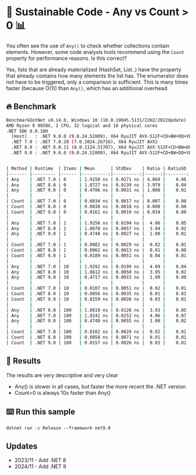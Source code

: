 # 🌳 Sustainable Code - Any vs Count > 0 📊 

You often see the use of `Any()` to check whether collections contain elements. However, some code analysis tools recommend using the `Count` property for performance reasons. Is this correct?

Yes, lists that are already materialized (HashSet, List..) have the property that already contains how many elements the list has. The enumerator does not have to be triggered, only a comparison is sufficient.
This is many times faster (because O(1)) than `Any()`, which has an additional overhead.

## 🔥 Benchmark

```sh
BenchmarkDotNet v0.14.0, Windows 10 (10.0.19045.5131/22H2/2022Update)
AMD Ryzen 9 9950X, 1 CPU, 32 logical and 16 physical cores
.NET SDK 9.0.100
  [Host]   : .NET 9.0.0 (9.0.24.52809), X64 RyuJIT AVX-512F+CD+BW+DQ+VL+VBMI
  .NET 7.0 : .NET 7.0.20 (7.0.2024.26716), X64 RyuJIT AVX2
  .NET 8.0 : .NET 8.0.11 (8.0.1124.51707), X64 RyuJIT AVX-512F+CD+BW+DQ+VL+VBMI
  .NET 9.0 : .NET 9.0.0 (9.0.24.52809), X64 RyuJIT AVX-512F+CD+BW+DQ+VL+VBMI


| Method | Runtime  | Items | Mean      | StdDev    | Ratio | RatioSD |
|------- |--------- |------ |----------:|----------:|------:|--------:|
| Any    | .NET 7.0 | 0     | 1.9150 ns | 0.0271 ns | 4.069 |    0.06 |
| Any    | .NET 8.0 | 0     | 1.8727 ns | 0.0139 ns | 3.979 |    0.04 |
| Any    | .NET 9.0 | 0     | 0.4706 ns | 0.0031 ns | 1.000 |    0.01 |
|        |          |       |           |           |       |         |
| Count  | .NET 7.0 | 0     | 0.0034 ns | 0.0017 ns | 0.007 |    0.00 |
| Count  | .NET 8.0 | 0     | 0.0038 ns | 0.0018 ns | 0.008 |    0.00 |
| Count  | .NET 9.0 | 0     | 0.0161 ns | 0.0019 ns | 0.034 |    0.00 |
|        |          |       |           |           |       |         |
| Any    | .NET 7.0 | 1     | 1.9256 ns | 0.0194 ns |  4.06 |    0.05 |
| Any    | .NET 8.0 | 1     | 1.8670 ns | 0.0057 ns |  3.94 |    0.02 |
| Any    | .NET 9.0 | 1     | 0.4740 ns | 0.0027 ns |  1.00 |    0.01 |
|        |          |       |           |           |       |         |
| Count  | .NET 7.0 | 1     | 0.0082 ns | 0.0029 ns |  0.02 |    0.01 |
| Count  | .NET 8.0 | 1     | 0.0062 ns | 0.0013 ns |  0.01 |    0.00 |
| Count  | .NET 9.0 | 1     | 0.0189 ns | 0.0051 ns |  0.04 |    0.01 |
|        |          |       |           |           |       |         |
| Any    | .NET 7.0 | 10    | 1.9292 ns | 0.0199 ns |  4.09 |    0.04 |
| Any    | .NET 8.0 | 10    | 1.8612 ns | 0.0050 ns |  3.95 |    0.02 |
| Any    | .NET 9.0 | 10    | 0.4717 ns | 0.0015 ns |  1.00 |    0.00 |
|        |          |       |           |           |       |         |
| Count  | .NET 7.0 | 10    | 0.0107 ns | 0.0051 ns |  0.02 |    0.01 |
| Count  | .NET 8.0 | 10    | 0.0056 ns | 0.0035 ns |  0.01 |    0.01 |
| Count  | .NET 9.0 | 10    | 0.0159 ns | 0.0026 ns |  0.03 |    0.01 |
|        |          |       |           |           |       |         |
| Any    | .NET 8.0 | 100   | 1.8619 ns | 0.0126 ns |  3.93 |    0.05 |
| Any    | .NET 7.0 | 100   | 1.9241 ns | 0.0252 ns |  4.06 |    0.07 |
| Any    | .NET 9.0 | 100   | 0.4740 ns | 0.0055 ns |  1.00 |    0.02 |
|        |          |       |           |           |       |         |
| Count  | .NET 7.0 | 100   | 0.0102 ns | 0.0029 ns |  0.02 |    0.01 |
| Count  | .NET 8.0 | 100   | 0.0058 ns | 0.0071 ns |  0.01 |    0.01 |
| Count  | .NET 9.0 | 100   | 0.0157 ns | 0.0026 ns |  0.03 |    0.01 |
```

## 🏁 Results

The results are very descriptive and very clear

- Any() is slower in all cases, but faster the more recent the .NET version
- Count>0 is always 10x faster than Any()


## ⌨️ Run this sample

```shell
dotnet run -c Release --framework net9.0
```

## Updates

- 2023/11 - Add .NET 8
- 2024/11 - Add .NET 9
